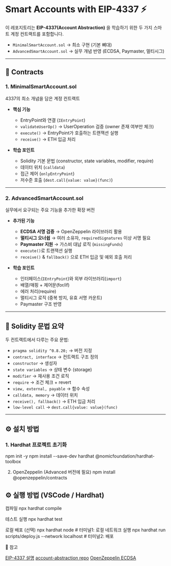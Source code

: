 # Smart Accounts with EIP-4337 ⚡️

이 레포지토리는 **EIP-4337(Account Abstraction)** 을 학습하기 위한 두 가지 스마트 계정 컨트랙트를 포함합니다.  
- `MinimalSmartAccount.sol` → 최소 구현 (기본 뼈대)  
- `AdvancedSmartAccount.sol` → 실무 개념 반영 (ECDSA, Paymaster, 멀티시그)  

---

## 📂 Contracts

### 1. MinimalSmartAccount.sol
4337의 최소 개념을 담은 계정 컨트랙트

- **핵심 기능**
  - EntryPoint와 연결 (`IEntryPoint`)
  - `validateUserOp()` → UserOperation 검증 (owner 존재 여부만 체크)
  - `execute()` → EntryPoint가 호출하는 트랜잭션 실행
  - `receive()` → ETH 입금 처리  

- **학습 포인트**
  - Solidity 기본 문법 (constructor, state variables, modifier, require)
  - 데이터 위치 (`calldata`)
  - 접근 제어 (`onlyEntryPoint`)
  - 저수준 호출 (`dest.call{value: value}(func)`)

---

### 2. AdvancedSmartAccount.sol
실무에서 요구되는 주요 기능을 추가한 확장 버전

- **추가된 기능**
  - **ECDSA 서명 검증** → OpenZeppelin 라이브러리 활용
  - **멀티시그 오너쉽** → 여러 소유자, `requiredSignatures` 이상 서명 필요
  - **Paymaster 지원** → 가스비 대납 로직 (`missingFunds`)
  - `execute()`로 트랜잭션 실행
  - `receive()` & `fallback()` 으로 ETH 입금 및 예외 호출 처리  

- **학습 포인트**
  - 인터페이스(`IEntryPoint`)와 외부 라이브러리(`import`)
  - 배열/매핑 + 제어문(for/if)
  - 에러 처리(require)
  - 멀티시그 로직 (중복 방지, 유효 서명 카운트)
  - Paymaster 구조 반영

---

## 📌 Solidity 문법 요약

두 컨트랙트에서 다루는 주요 문법:

- `pragma solidity ^0.8.20;` → 버전 지정  
- `contract, interface` → 컨트랙트 구조 정의  
- `constructor` → 생성자  
- `state variables` → 상태 변수 (storage)  
- `modifier` → 재사용 조건 로직  
- `require` → 조건 체크 + revert  
- `view, external, payable` → 함수 속성  
- `calldata, memory` → 데이터 위치  
- `receive(), fallback()` → ETH 입금 처리  
- `low-level call` → `dest.call{value: value}(func)`  

---

## ⚙️ 설치 방법

### 1. Hardhat 프로젝트 초기화
npm init -y
npm install --save-dev hardhat @nomicfoundation/hardhat-toolbox


2. OpenZeppelin (Advanced 버전에 필요)
npm install @openzeppelin/contracts


## ⚙️ 실행 방법 (VSCode / Hardhat)

컴파일
npx hardhat compile


테스트 실행
npx hardhat test

로컬 배포 (선택)
npx hardhat node      # 터미널1: 로컬 네트워크 실행
npx hardhat run scripts/deploy.js --network localhost   # 터미널2: 배포

📖 참고

[EIP-4337 설명](https://eips.ethereum.org/EIPS/eip-4337)
[account-abstraction repo](https://github.com/eth-infinitism/account-abstraction)
[OpenZeppelin ECDSA](https://docs.openzeppelin.com/contracts/4.x/api/utils#ECDSA)
